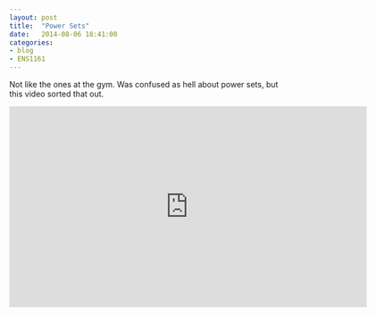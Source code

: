 ```yaml
---
layout: post
title:  "Power Sets"
date:   2014-08-06 18:41:00
categories:
- blog
- ENS1161
---
```


Not like the ones at the gym. Was confused as hell about power sets, but this video sorted that out.

<iframe width="640" height="360" src="http://www.youtube.com/embed/-JsYTsFJOzU" frameborder="0" style="margin-bottom: 20px;"></iframe>